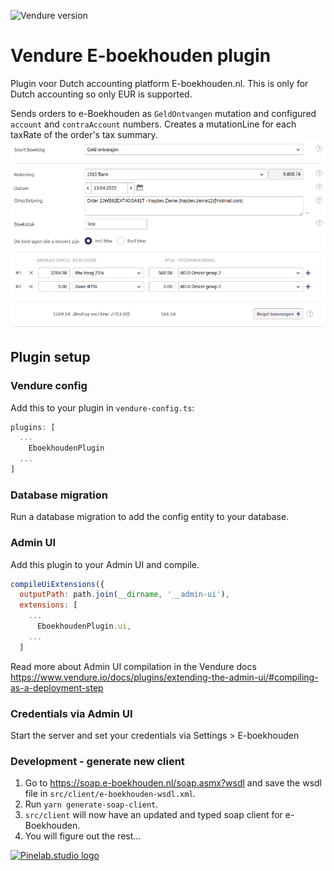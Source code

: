 ![Vendure version](https://img.shields.io/npm/dependency-version/vendure-plugin-e-boekhouden/dev/@vendure/core)

# Vendure E-boekhouden plugin

Plugin voor Dutch accounting platform E-boekhouden.nl. This is only for Dutch accounting so only EUR is supported.

Sends orders to e-Boekhouden as `GeldOntvangen` mutation and configured `account` and `contraAccount` numbers.
Creates a mutationLine for each taxRate of the order's tax summary.
![Screenshot](screenshot.png)

## Plugin setup

### Vendure config

Add this to your plugin in `vendure-config.ts`:

```js
plugins: [
  ...
    EboekhoudenPlugin
  ...
]
```

### Database migration

Run a database migration to add the config entity to your database.

### Admin UI

Add this plugin to your Admin UI and compile.

```js
compileUiExtensions({
  outputPath: path.join(__dirname, '__admin-ui'),
  extensions: [
    ...
      EboekhoudenPlugin.ui,
    ...
  ]
```

Read more about Admin UI compilation in the Vendure
docs https://www.vendure.io/docs/plugins/extending-the-admin-ui/#compiling-as-a-deployment-step

### Credentials via Admin UI

Start the server and set your credentials via Settings > E-boekhouden

### Development - generate new client

1. Go to https://soap.e-boekhouden.nl/soap.asmx?wsdl and save the wsdl file in `src/client/e-boekhouden-wsdl.xml`.
2. Run `yarn generate-soap-client`.
3. `src/client` will now have an updated and typed soap client for e-Boekhouden.
4. You will figure out the rest...

[![Pinelab.studio logo](https://pinelab.studio/img/pinelab-logo.png)](https://pinelab.studio)
